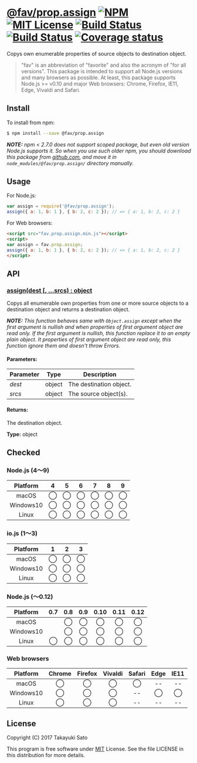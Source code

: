 # [@fav/prop.assign][repo-url] [![NPM][npm-img]][npm-url] [![MIT License][mit-img]][mit-url] [![Build Status][travis-img]][travis-url] [![Build Status][appveyor-img]][appveyor-url] [![Coverage status][coverage-img]][coverage-url]

Copys own enumerable properties of source objects to destination object.

> "fav" is an abbreviation of "favorite" and also the acronym of "for all versions".
> This package is intended to support all Node.js versions and many browsers as possible.
> At least, this package supports Node.js >= v0.10 and major Web browsers: Chrome, Firefox, IE11, Edge, Vivaldi and Safari.


## Install

To install from npm:

```sh
$ npm install --save @fav/prop.assign
```

***NOTE:*** *npm < 2.7.0 does not support scoped package, but even old version Node.js supports it. So when you use such older npm, you should download this package from [github.com][repo-url], and move it in `node_modules/@fav/prop.assign/` directory manually.*


## Usage

For Node.js:

```js
var assign = require('@fav/prop.assign');
assign({ a: 1, b: 1 }, { b: 2, c: 2 }); // => { a: 1, b: 2, c: 2 }
```

For Web browsers:

```html
<script src="fav.prop.assign.min.js"></script>
<script>
var assign = fav.prop.assign;
assign({ a: 1, b: 1 }, { b: 2, c: 2 }); // => { a: 1, b: 2, c: 2 }
</script>
```


## API

### <u>assign(dest [, ...srcs) : object</u>

Copys all enumerable own properties from one or more source objects to a destination object and returns a destination object.

***NOTE:*** *This function behaves same with `Object.assign` except when the first argument is nullish and when properties of first argument object are read only. If the first argument is nullish, this function replace it to an empty plain object. It properties of first argument object are read only, this function ignore them and doesn't throw Errors.*

#### Parameters:

| Parameter |   Type   | Description              |
|-----------|:--------:|--------------------------|
| *dest*    |  object  | The destination object.  |
| *srcs*    |  object  | The source object(s).    |

#### Returns:

The destination object.

**Type:** object


## Checked                                                                      

### Node.js (4〜9)

| Platform  |   4    |   5    |   6    |   7    |   8    |   9    |
|:---------:|:------:|:------:|:------:|:------:|:------:|:------:|
| macOS     |&#x25ef;|&#x25ef;|&#x25ef;|&#x25ef;|&#x25ef;|&#x25ef;|
| Windows10 |&#x25ef;|&#x25ef;|&#x25ef;|&#x25ef;|&#x25ef;|&#x25ef;|
| Linux     |&#x25ef;|&#x25ef;|&#x25ef;|&#x25ef;|&#x25ef;|&#x25ef;|

### io.js (1〜3)

| Platform  |   1    |   2    |   3    |
|:---------:|:------:|:------:|:------:|
| macOS     |&#x25ef;|&#x25ef;|&#x25ef;|
| Windows10 |&#x25ef;|&#x25ef;|&#x25ef;|
| Linux     |&#x25ef;|&#x25ef;|&#x25ef;|

### Node.js (〜0.12)

| Platform  |  0.7   |  0.8   |  0.9   |  0.10  |  0.11  |  0.12  |
|:---------:|:------:|:------:|:------:|:------:|:------:|:------:|
| macOS     |        |&#x25ef;|&#x25ef;|&#x25ef;|&#x25ef;|&#x25ef;|
| Windows10 |        |&#x25ef;|&#x25ef;|&#x25ef;|&#x25ef;|&#x25ef;|
| Linux     |&#x25ef;|&#x25ef;|&#x25ef;|&#x25ef;|&#x25ef;|&#x25ef;|

### Web browsers

| Platform  | Chrome | Firefox | Vivaldi | Safari |  Edge  | IE11   |
|:---------:|:------:|:-------:|:-------:|:------:|:------:|:------:|
| macOS     |&#x25ef;|&#x25ef; |&#x25ef; |&#x25ef;|   --   |   --   |
| Windows10 |&#x25ef;|&#x25ef; |&#x25ef; |   --   |&#x25ef;|&#x25ef;|
| Linux     |&#x25ef;|&#x25ef; |&#x25ef; |   --   |   --   |   --   |



## License

Copyright (C) 2017 Takayuki Sato

This program is free software under [MIT][mit-url] License.
See the file LICENSE in this distribution for more details.

[repo-url]: https://github.com/sttk/fav-prop.assign/
[npm-img]: https://img.shields.io/badge/npm-v0.1.0-blue.svg
[npm-url]: https://www.npmjs.com/package/@fav/prop.assign
[mit-img]: https://img.shields.io/badge/license-MIT-green.svg
[mit-url]: https://opensource.org/licenses/MIT
[travis-img]: https://travis-ci.org/sttk/fav-prop.assign.svg?branch=master
[travis-url]: https://travis-ci.org/sttk/fav-prop.assign
[appveyor-img]: https://ci.appveyor.com/api/projects/status/github/sttk/fav-prop.assign?branch=master&svg=true
[appveyor-url]: https://ci.appveyor.com/project/sttk/fav-prop-assign
[coverage-img]: https://coveralls.io/repos/github/sttk/fav-prop.assign/badge.svg?branch=master
[coverage-url]: https://coveralls.io/github/sttk/fav-prop.assign?branch=master

